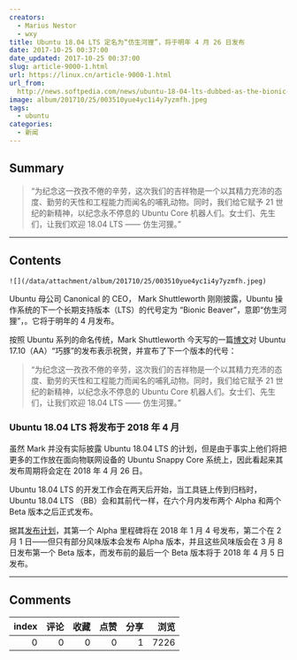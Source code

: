 ```yaml
---
creators:
  - Marius Nestor
  - wxy
title: Ubuntu 18.04 LTS 定名为“仿生河狸”，将于明年 4 月 26 日发布
date: 2017-10-25 00:37:00
date_updated: 2017-10-25 00:37:00
slug: article-9000-1.html
url: https://linux.cn/article-9000-1.html
url_from: 
  http://news.softpedia.com/news/ubuntu-18-04-lts-dubbed-as-the-bionic-beaver-launches-april-26-2018-518186.shtml
image: album/201710/25/003510yue4yc1i4y7yzmfh.jpeg
tags:
  - ubuntu
categories:
  - 新闻
---
```


## Summary

> “为纪念这一孜孜不倦的辛劳，这次我们的吉祥物是一个以其精力充沛的态度、勤劳的天性和工程能力而闻名的哺乳动物。同时，我们给它赋予 21 世纪的新精神，以纪念永不停息的 Ubuntu Core 机器人们。女士们、先生们，让我们欢迎 18.04 LTS —— 仿生河狸。”

***

<!-- more -->

## Contents

`![](/data/attachment/album/201710/25/003510yue4yc1i4y7yzmfh.jpeg)`

Ubuntu 母公司 Canonical 的 CEO， Mark Shuttleworth 刚刚披露，Ubuntu 操作系统的下一个长期支持版本（LTS）的代号定为 “Bionic Beaver”，意即“仿生河狸”，。它将于明年的 4 月发布。

按照 Ubuntu 系列的命名传统，Mark Shuttleworth 今天写的一篇[博文](http://www.markshuttleworth.com/archives/1518)对 Ubuntu 17.10（AA）“巧豚”的发布表示祝贺，并宣布了下一个版本的代号：

> 
> “为纪念这一孜孜不倦的辛劳，这次我们的吉祥物是一个以其精力充沛的态度、勤劳的天性和工程能力而闻名的哺乳动物。同时，我们给它赋予 21 世纪的新精神，以纪念永不停息的 Ubuntu Core 机器人们。女士们、先生们，让我们欢迎 18.04 LTS —— 仿生河狸。”
> 
> 
> 

### Ubuntu 18.04 LTS 将发布于 2018 年 4 月

虽然 Mark 并没有实际披露 Ubuntu 18.04 LTS 的计划，但是由于事实上他们将把更多的工作放在面向物联网设备的 Ubuntu Snappy Core 系统上，因此看起来其发布周期将会定在 2018 年 4 月 26 日。

Ubuntu 18.04 LTS 的开发工作会在两天后开始，当工具链上传到归档时， Ubuntu 18.04 LTS （BB）会和其前代一样，在六个月内发布两个 Alpha 和两个 Beta 版本之后正式发布。

据其[发布计划](https://wiki.ubuntu.com/BionicBeaver/ReleaseSchedule)，其第一个 Alpha 里程碑将在 2018 年 1 月 4 号发布，第二个在 2 月 1 日——但只有部分风味版本会发布 Alpha 版本，并且这些风味版会在 3 月 8 日发布第一个 Beta 版本，而发布前的最后一个 Beta 版本将于 2018 年 4 月 5 日发布。

***

## Comments


|   index |   评论 |   收藏 |   点赞 |   分享 |   浏览 |
|--------:|-------:|-------:|-------:|-------:|-------:|
|       0 |      0 |      0 |      0 |      1 |   7226 |
